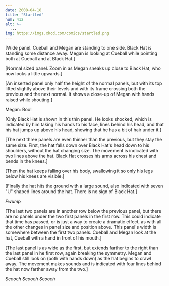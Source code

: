 ```yaml
---
date: 2008-04-18
title: "Startled"
num: 412
alt: >-
  ...
img: https://imgs.xkcd.com/comics/startled.png
---
```

[Wide panel. Cueball and Megan are standing to one side. Black Hat is standing some distance away. Megan is looking at Cueball while pointing both at Cueball and at Black Hat.]

[Normal sized panel. Zoom in as Megan sneaks up close to Black Hat, who now looks a little upwards.]

[An inserted panel only half the height of the normal panels, but with its top lifted slightly above their levels and with its frame crossing both the previous and the next normal. It shows a close-up of Megan with hands raised while shouting.]

Megan: Boo!

[Only Black Hat is shown in this thin panel. He looks shocked, which is indicated by him taking his hands to his face, lines behind his head, and that his hat jumps up above his head, showing that he has a bit of hair under it.]

[The next three panels are even thinner than the previous, but they stay the same size. First, the hat falls down over Black Hat's head down to his shoulders, without the hat changing size. The movement is indicated with two lines above the hat. Black Hat crosses his arms across his chest and bends in the knees.]

[Then the hat keeps falling over his body, swallowing it so only his legs below his knees are visible.]

[Finally the hat hits the ground with a large sound, also indicated with seven "U" shaped lines around the hat. There is no sign of Black Hat.]

*Fwump*

[The last two panels are in another row below the previous panel, but there are no panels under the two first panels in the first row. This could indicate that time has passed, or is just a way to create a dramatic effect, as with all the other changes in panel size and position above. This panel's width is somewhere between the first two panels. Cueball and Megan look at the hat, Cueball with a hand in front of his mouth.]

[The last panel is as wide as the first, but extends farther to the right than the last panel in he first row, again breaking the symmetry. Megan and Cueball still look on (both with hands down) as the hat begins to crawl away. The movement makes sounds and is indicated with four lines behind the hat now farther away from the two.]

*Scooch Scooch Scooch*